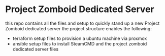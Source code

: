 # Project Zomboid Dedicated Server
this repo contains all the files and setup to quickly stand up a new Project Zomboid dedicated server
the project structure enables the following:
- terraform setup files to provision a ubuntu machine via proxmox
- ansible setup files to install SteamCMD and the project zomboid dedicated server files